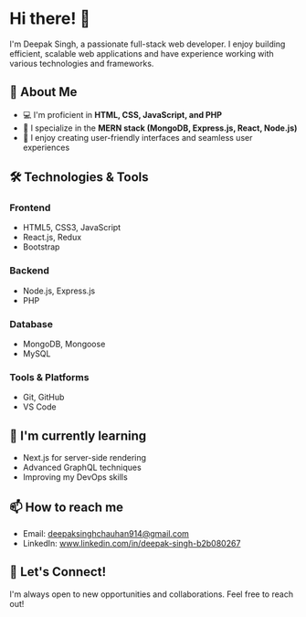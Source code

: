 # Hi there! 👋

I'm Deepak Singh, a passionate full-stack web developer. I enjoy building efficient, scalable web applications and have experience working with various technologies and frameworks.

## 🚀 About Me

- 💻 I'm proficient in **HTML, CSS, JavaScript, and PHP**
- 🌟 I specialize in the **MERN stack (MongoDB, Express.js, React, Node.js)**
- 🎨 I enjoy creating user-friendly interfaces and seamless user experiences

## 🛠️ Technologies & Tools

### Frontend
- HTML5, CSS3, JavaScript
- React.js, Redux
- Bootstrap

### Backend
- Node.js, Express.js
- PHP


### Database
- MongoDB, Mongoose
- MySQL

### Tools & Platforms
- Git, GitHub
- VS Code


## 🌱 I'm currently learning

- Next.js for server-side rendering
- Advanced GraphQL techniques
- Improving my DevOps skills

## 📫 How to reach me

- Email: deepaksinghchauhan914@gmail.com
- LinkedIn: www.linkedin.com/in/deepak-singh-b2b080267

## 🤝 Let's Connect!

I'm always open to new opportunities and collaborations. Feel free to reach out!
